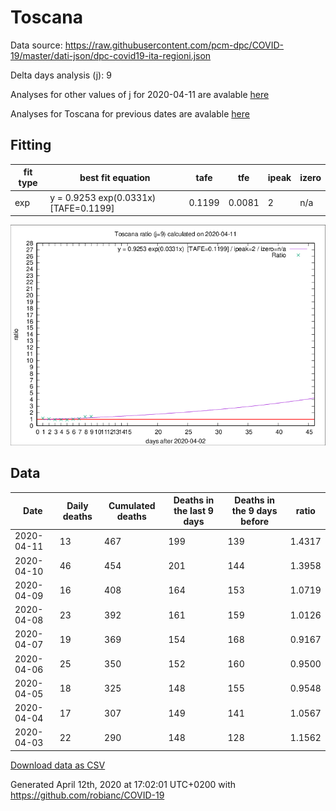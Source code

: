 # Toscana

Data source: https://raw.githubusercontent.com/pcm-dpc/COVID-19/master/dati-json/dpc-covid19-ita-regioni.json

Delta days analysis (j): 9

Analyses for other values of j for 2020-04-11 are avalable [here](../2020-04-11/README.md)

Analyses for Toscana for previous dates are avalable [here](../README.md)

## Fitting 
|fit type|best fit equation|tafe|tfe|ipeak|izero|
|-------|-----|--------|------|---|---|
|exp|y = 0.9253 exp(0.0331x)  [TAFE=0.1199]|0.1199|0.0081|2|n/a|

![Plot](COVID-19_toscana_j9_2020-04-11.png)

## Data
|Date|Daily deaths|Cumulated deaths|Deaths in the last 9 days|Deaths in the 9 days before|ratio|
|----|----------|-----------|-------|--------------------|-----|
|2020-04-11|13|467|199|139|1.4317|
|2020-04-10|46|454|201|144|1.3958|
|2020-04-09|16|408|164|153|1.0719|
|2020-04-08|23|392|161|159|1.0126|
|2020-04-07|19|369|154|168|0.9167|
|2020-04-06|25|350|152|160|0.9500|
|2020-04-05|18|325|148|155|0.9548|
|2020-04-04|17|307|149|141|1.0567|
|2020-04-03|22|290|148|128|1.1562|

[Download data as CSV](COVID-19_toscana_j9_2020-04-11.csv)

Generated April 12th, 2020 at 17:02:01 UTC+0200 with https://github.com/robianc/COVID-19
